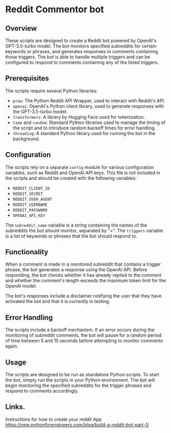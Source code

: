 # Reddit Commentor bot

## Overview

These scripts are designed to create a Reddit bot powered by OpenAI's GPT-3.5-turbo model. The bot monitors specified subreddits for certain keywords or phrases, and generates responses to comments containing those triggers. The bot is able to handle multiple triggers and can be configured to respond to comments containing any of the listed triggers.

## Prerequisites

The scripts require several Python libraries:

- `praw`: The Python Reddit API Wrapper, used to interact with Reddit's API.
- `openai`: OpenAI's Python client library, used to generate responses with the GPT-3.5-turbo model.
- `transformers`: A library by Hugging Face used for tokenization.
- `time` and `random`: Standard Python libraries used to manage the timing of the script and to introduce random backoff times for error handling.
- `threading`: A standard Python library used for running the bot in the background.

## Configuration

The scripts rely on a separate `config` module for various configuration variables, such as Reddit and OpenAI API keys. This file is not included in the scripts and should be created with the following variables:

- `REDDIT_CLIENT_ID`
- `REDDIT_SECRET`
- `REDDIT_USER_AGENT`
- `REDDIT_USERNAME`
- `REDDIT_PASSWORD`
- `OPENAI_API_KEY`

The `subreddit_name` variable is a string containing the names of the subreddits the bot should monitor, separated by "+". The `triggers` variable is a list of keywords or phrases that the bot should respond to.

## Functionality

When a comment is made in a monitored subreddit that contains a trigger phrase, the bot generates a response using the OpenAI API. Before responding, the bot checks whether it has already replied to the comment and whether the comment's length exceeds the maximum token limit for the OpenAI model.

The bot's responses include a disclaimer notifying the user that they have activated the bot and that it is currently in testing.

## Error Handling

The scripts include a backoff mechanism. If an error occurs during the monitoring of subreddit comments, the bot will pause for a random period of time between 5 and 15 seconds before attempting to monitor comments again.

## Usage

The scripts are designed to be run as standalone Python scripts. To start the bot, simply run the scripts in your Python environment. The bot will begin monitoring the specified subreddits for the trigger phrases and respond to comments accordingly.

## Links. 
Instructions for how to create your reddit App https://new.pythonforengineers.com/blog/build-a-reddit-bot-part-1/
